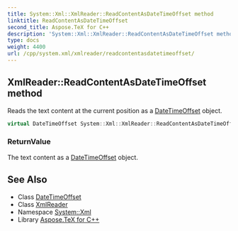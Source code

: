 ```yaml
---
title: System::Xml::XmlReader::ReadContentAsDateTimeOffset method
linktitle: ReadContentAsDateTimeOffset
second_title: Aspose.TeX for C++
description: 'System::Xml::XmlReader::ReadContentAsDateTimeOffset method. Reads the text content at the current position as a DateTimeOffset object in C++.'
type: docs
weight: 4400
url: /cpp/system.xml/xmlreader/readcontentasdatetimeoffset/
---
```

## XmlReader::ReadContentAsDateTimeOffset method


Reads the text content at the current position as a [DateTimeOffset](../../../system/datetimeoffset/) object.

```cpp
virtual DateTimeOffset System::Xml::XmlReader::ReadContentAsDateTimeOffset()
```


### ReturnValue

The text content as a [DateTimeOffset](../../../system/datetimeoffset/) object.

## See Also

* Class [DateTimeOffset](../../../system/datetimeoffset/)
* Class [XmlReader](../)
* Namespace [System::Xml](../../)
* Library [Aspose.TeX for C++](../../../)
